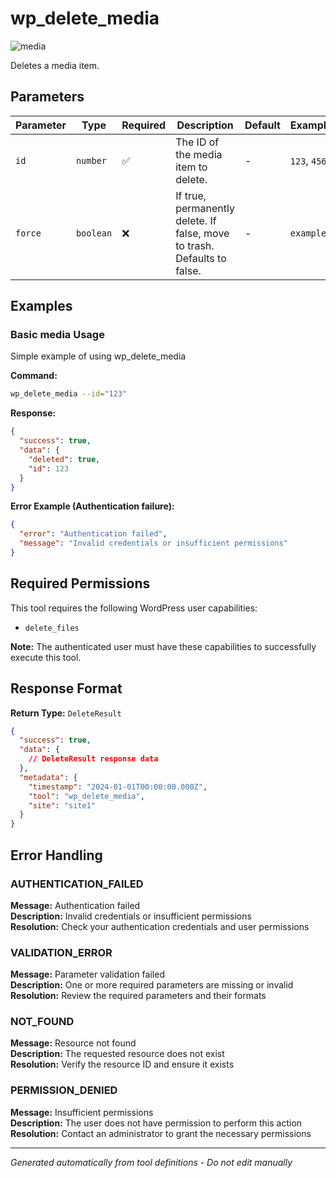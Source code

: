 # wp_delete_media

![media](https://img.shields.io/badge/category-media-purple)

Deletes a media item.

## Parameters

| Parameter | Type | Required | Description | Default | Examples |
|-----------|------|----------|-------------|---------|----------|
| `id` | `number` | ✅ | The ID of the media item to delete. | - | `123`, `456` |
| `force` | `boolean` | ❌ | If true, permanently delete. If false, move to trash. Defaults to false. | - | `example` |

## Examples

### Basic media Usage

Simple example of using wp_delete_media

**Command:**
```bash
wp_delete_media --id="123"
```

**Response:**
```json
{
  "success": true,
  "data": {
    "deleted": true,
    "id": 123
  }
}
```

**Error Example (Authentication failure):**
```json
{
  "error": "Authentication failed",
  "message": "Invalid credentials or insufficient permissions"
}
```




## Required Permissions

This tool requires the following WordPress user capabilities:

- `delete_files`

**Note:** The authenticated user must have these capabilities to successfully execute this tool.


## Response Format

**Return Type:** `DeleteResult`

```json
{
  "success": true,
  "data": {
    // DeleteResult response data
  },
  "metadata": {
    "timestamp": "2024-01-01T00:00:00.000Z",
    "tool": "wp_delete_media",
    "site": "site1"
  }
}
```

## Error Handling

### AUTHENTICATION_FAILED

**Message:** Authentication failed  
**Description:** Invalid credentials or insufficient permissions  
**Resolution:** Check your authentication credentials and user permissions


### VALIDATION_ERROR

**Message:** Parameter validation failed  
**Description:** One or more required parameters are missing or invalid  
**Resolution:** Review the required parameters and their formats


### NOT_FOUND

**Message:** Resource not found  
**Description:** The requested resource does not exist  
**Resolution:** Verify the resource ID and ensure it exists


### PERMISSION_DENIED

**Message:** Insufficient permissions  
**Description:** The user does not have permission to perform this action  
**Resolution:** Contact an administrator to grant the necessary permissions




---

*Generated automatically from tool definitions - Do not edit manually*
